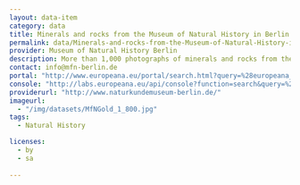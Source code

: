 ```yaml
---
layout: data-item
category: data
title: Minerals and rocks from the Museum of Natural History in Berlin
permalink: data/Minerals-and-rocks-from-the-Museum-of-Natural-History-in-Berlin
provider: Museum of Natural History Berlin
description: More than 1,000 photographs of minerals and rocks from the mineralogical collections of the  Museum of Natural History Berlin. In English with scientific names of minerals and rocks.
contact: info@mfn-berlin.de
portal: "http://www.europeana.eu/portal/search.html?query=%28europeana_collectionName%3A11622*%29+AND+NOT+%28Etikett%29&start=1&rows=12" 
console: "http://labs.europeana.eu/api/console?function=search&query=%28europeana_collectionName%3A11622*%29+AND+NOT+%28Etikett%29&start=1&rows=12"
providerurl: "http://www.naturkundemuseum-berlin.de/"
imageurl: 
  - "/img/datasets/MfNGold_1_800.jpg"
tags:
  - Natural History

licenses:
  - by
  - sa  
      
---
```

